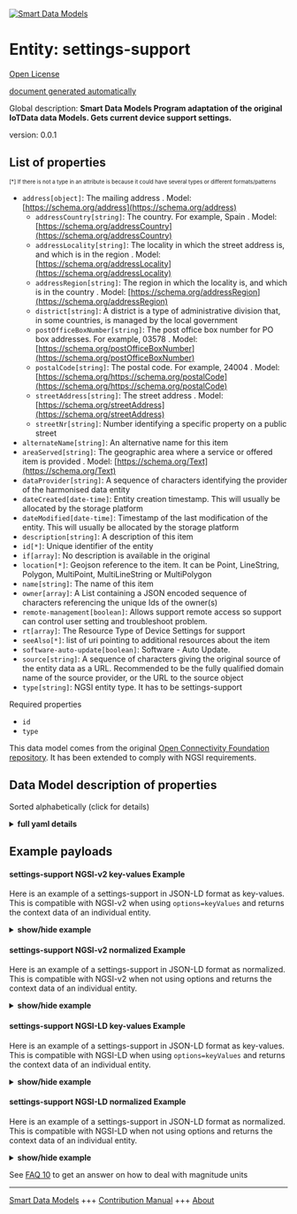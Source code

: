 <!-- 10-Header -->    
[![Smart Data Models](https://smartdatamodels.org/wp-content/uploads/2022/01/SmartDataModels_logo.png "Logo")](https://smartdatamodels.org)    
Entity: settings-support    
========================<!-- /10-Header -->    
<!-- 15-License -->    
[Open License](https://github.com/smart-data-models//dataModel.OCF/blob/master/settings-support/LICENSE.md)    
[document generated automatically](https://docs.google.com/presentation/d/e/2PACX-1vTs-Ng5dIAwkg91oTTUdt8ua7woBXhPnwavZ0FxgR8BsAI_Ek3C5q97Nd94HS8KhP-r_quD4H0fgyt3/pub?start=false&loop=false&delayms=3000#slide=id.gb715ace035_0_60)    
<!-- /15-License -->    
<!-- 20-Description -->    
Global description: **Smart Data Models Program adaptation of the original IoTData data Models. Gets current device support settings.**    
version: 0.0.1    
<!-- /20-Description -->    
<!-- 30-PropertiesList -->    
## List of properties    
<sup><sub>[*] If there is not a type in an attribute is because it could have several types or different formats/patterns</sub></sup>    
- `address[object]`: The mailing address  . Model: [https://schema.org/address](https://schema.org/address)	- `addressCountry[string]`: The country. For example, Spain  . Model: [https://schema.org/addressCountry](https://schema.org/addressCountry)    
	- `addressLocality[string]`: The locality in which the street address is, and which is in the region  . Model: [https://schema.org/addressLocality](https://schema.org/addressLocality)    
	- `addressRegion[string]`: The region in which the locality is, and which is in the country  . Model: [https://schema.org/addressRegion](https://schema.org/addressRegion)    
	- `district[string]`: A district is a type of administrative division that, in some countries, is managed by the local government      
	- `postOfficeBoxNumber[string]`: The post office box number for PO box addresses. For example, 03578  . Model: [https://schema.org/postOfficeBoxNumber](https://schema.org/postOfficeBoxNumber)    
	- `postalCode[string]`: The postal code. For example, 24004  . Model: [https://schema.org/https://schema.org/postalCode](https://schema.org/https://schema.org/postalCode)    
	- `streetAddress[string]`: The street address  . Model: [https://schema.org/streetAddress](https://schema.org/streetAddress)    
	- `streetNr[string]`: Number identifying a specific property on a public street      
- `alternateName[string]`: An alternative name for this item  - `areaServed[string]`: The geographic area where a service or offered item is provided  . Model: [https://schema.org/Text](https://schema.org/Text)- `dataProvider[string]`: A sequence of characters identifying the provider of the harmonised data entity  - `dateCreated[date-time]`: Entity creation timestamp. This will usually be allocated by the storage platform  - `dateModified[date-time]`: Timestamp of the last modification of the entity. This will usually be allocated by the storage platform  - `description[string]`: A description of this item  - `id[*]`: Unique identifier of the entity  - `if[array]`: No description is available in the original  - `location[*]`: Geojson reference to the item. It can be Point, LineString, Polygon, MultiPoint, MultiLineString or MultiPolygon  - `name[string]`: The name of this item  - `owner[array]`: A List containing a JSON encoded sequence of characters referencing the unique Ids of the owner(s)  - `remote-management[boolean]`: Allows support remote access so support can control user setting and troubleshoot problem.  - `rt[array]`: The Resource Type of Device Settings for support  - `seeAlso[*]`: list of uri pointing to additional resources about the item  - `software-auto-update[boolean]`: Software - Auto Update.  - `source[string]`: A sequence of characters giving the original source of the entity data as a URL. Recommended to be the fully qualified domain name of the source provider, or the URL to the source object  - `type[string]`: NGSI entity type. It has to be settings-support  <!-- /30-PropertiesList -->    
<!-- 35-RequiredProperties -->    
Required properties    
- `id`  - `type`  <!-- /35-RequiredProperties -->    
<!-- 40-RequiredProperties -->    
This data model comes from the original [Open Connectivity Foundation repository](https://github.com/openconnectivityfoundation/IoTDataModels). It has been extended to comply with NGSI requirements.    
<!-- /40-RequiredProperties -->    
<!-- 50-DataModelHeader -->    
## Data Model description of properties    
Sorted alphabetically (click for details)    
<!-- /50-DataModelHeader -->    
<!-- 60-ModelYaml -->    
<details><summary><strong>full yaml details</strong></summary>      
```yaml    
settings-support:      
  description: Smart Data Models Program adaptation of the original IoTData data Models. Gets current device support settings.      
  properties:      
    address:      
      description: The mailing address      
      properties:      
        addressCountry:      
          description: 'The country. For example, Spain'      
          type: string      
          x-ngsi:      
            model: https://schema.org/addressCountry      
            type: Property      
        addressLocality:      
          description: 'The locality in which the street address is, and which is in the region'      
          type: string      
          x-ngsi:      
            model: https://schema.org/addressLocality      
            type: Property      
        addressRegion:      
          description: 'The region in which the locality is, and which is in the country'      
          type: string      
          x-ngsi:      
            model: https://schema.org/addressRegion      
            type: Property      
        district:      
          description: 'A district is a type of administrative division that, in some countries, is managed by the local government'      
          type: string      
          x-ngsi:      
            type: Property      
        postOfficeBoxNumber:      
          description: 'The post office box number for PO box addresses. For example, 03578'      
          type: string      
          x-ngsi:      
            model: https://schema.org/postOfficeBoxNumber      
            type: Property      
        postalCode:      
          description: 'The postal code. For example, 24004'      
          type: string      
          x-ngsi:      
            model: https://schema.org/https://schema.org/postalCode      
            type: Property      
        streetAddress:      
          description: The street address      
          type: string      
          x-ngsi:      
            model: https://schema.org/streetAddress      
            type: Property      
        streetNr:      
          description: Number identifying a specific property on a public street      
          type: string      
          x-ngsi:      
            type: Property      
      type: object      
      x-ngsi:      
        model: https://schema.org/address      
        type: Property      
    alternateName:      
      description: An alternative name for this item      
      type: string      
      x-ngsi:      
        type: Property      
    areaServed:      
      description: The geographic area where a service or offered item is provided      
      type: string      
      x-ngsi:      
        model: https://schema.org/Text      
        type: Property      
    dataProvider:      
      description: A sequence of characters identifying the provider of the harmonised data entity      
      type: string      
      x-ngsi:      
        type: Property      
    dateCreated:      
      description: Entity creation timestamp. This will usually be allocated by the storage platform      
      format: date-time      
      type: string      
      x-ngsi:      
        type: Property      
    dateModified:      
      description: Timestamp of the last modification of the entity. This will usually be allocated by the storage platform      
      format: date-time      
      type: string      
      x-ngsi:      
        type: Property      
    description:      
      description: A description of this item      
      type: string      
      x-ngsi:      
        type: Property      
    id:      
      anyOf:      
        - description: Identifier format of any NGSI entity      
          maxLength: 256      
          minLength: 1      
          pattern: ^[\w\-\.\{\}\$\+\*\[\]`|~^@!,:\\]+$      
          type: string      
          x-ngsi:      
            type: Property      
        - description: Identifier format of any NGSI entity      
          format: uri      
          type: string      
          x-ngsi:      
            type: Property      
      description: Unique identifier of the entity      
      x-ngsi:      
        type: Property      
    if:      
      description: No description is available in the original      
      items:      
        enum:      
          - oic.if.rw      
          - oic.if.baseline      
        type: string      
      minItems: 2      
      readOnly: true      
      type: array      
      uniqueItems: true      
      x-ngsi:      
        type: Property      
    location:      
      description: 'Geojson reference to the item. It can be Point, LineString, Polygon, MultiPoint, MultiLineString or MultiPolygon'      
      oneOf:      
        - description: Geojson reference to the item. Point      
          properties:      
            bbox:      
              items:      
                type: number      
              minItems: 4      
              type: array      
            coordinates:      
              items:      
                type: number      
              minItems: 2      
              type: array      
            type:      
              enum:      
                - Point      
              type: string      
          required:      
            - type      
            - coordinates      
          title: GeoJSON Point      
          type: object      
          x-ngsi:      
            type: GeoProperty      
        - description: Geojson reference to the item. LineString      
          properties:      
            bbox:      
              items:      
                type: number      
              minItems: 4      
              type: array      
            coordinates:      
              items:      
                items:      
                  type: number      
                minItems: 2      
                type: array      
              minItems: 2      
              type: array      
            type:      
              enum:      
                - LineString      
              type: string      
          required:      
            - type      
            - coordinates      
          title: GeoJSON LineString      
          type: object      
          x-ngsi:      
            type: GeoProperty      
        - description: Geojson reference to the item. Polygon      
          properties:      
            bbox:      
              items:      
                type: number      
              minItems: 4      
              type: array      
            coordinates:      
              items:      
                items:      
                  items:      
                    type: number      
                  minItems: 2      
                  type: array      
                minItems: 4      
                type: array      
              type: array      
            type:      
              enum:      
                - Polygon      
              type: string      
          required:      
            - type      
            - coordinates      
          title: GeoJSON Polygon      
          type: object      
          x-ngsi:      
            type: GeoProperty      
        - description: Geojson reference to the item. MultiPoint      
          properties:      
            bbox:      
              items:      
                type: number      
              minItems: 4      
              type: array      
            coordinates:      
              items:      
                items:      
                  type: number      
                minItems: 2      
                type: array      
              type: array      
            type:      
              enum:      
                - MultiPoint      
              type: string      
          required:      
            - type      
            - coordinates      
          title: GeoJSON MultiPoint      
          type: object      
          x-ngsi:      
            type: GeoProperty      
        - description: Geojson reference to the item. MultiLineString      
          properties:      
            bbox:      
              items:      
                type: number      
              minItems: 4      
              type: array      
            coordinates:      
              items:      
                items:      
                  items:      
                    type: number      
                  minItems: 2      
                  type: array      
                minItems: 2      
                type: array      
              type: array      
            type:      
              enum:      
                - MultiLineString      
              type: string      
          required:      
            - type      
            - coordinates      
          title: GeoJSON MultiLineString      
          type: object      
          x-ngsi:      
            type: GeoProperty      
        - description: Geojson reference to the item. MultiLineString      
          properties:      
            bbox:      
              items:      
                type: number      
              minItems: 4      
              type: array      
            coordinates:      
              items:      
                items:      
                  items:      
                    items:      
                      type: number      
                    minItems: 2      
                    type: array      
                  minItems: 4      
                  type: array      
                type: array      
              type: array      
            type:      
              enum:      
                - MultiPolygon      
              type: string      
          required:      
            - type      
            - coordinates      
          title: GeoJSON MultiPolygon      
          type: object      
          x-ngsi:      
            type: GeoProperty      
      x-ngsi:      
        type: GeoProperty      
    name:      
      description: The name of this item      
      type: string      
      x-ngsi:      
        type: Property      
    owner:      
      description: A List containing a JSON encoded sequence of characters referencing the unique Ids of the owner(s)      
      items:      
        anyOf:      
          - description: Identifier format of any NGSI entity      
            maxLength: 256      
            minLength: 1      
            pattern: ^[\w\-\.\{\}\$\+\*\[\]`|~^@!,:\\]+$      
            type: string      
            x-ngsi:      
              type: Property      
          - description: Identifier format of any NGSI entity      
            format: uri      
            type: string      
            x-ngsi:      
              type: Property      
        description: Unique identifier of the entity      
        x-ngsi:      
          type: Property      
      type: array      
      x-ngsi:      
        type: Property      
    remote-management:      
      description: Allows support remote access so support can control user setting and troubleshoot problem.      
      type: boolean      
      x-ngsi:      
        type: Property      
    rt:      
      description: The Resource Type of Device Settings for support      
      items:      
        enum:      
          - oic.r.settings.support      
        type: string      
      minItems: 1      
      readOnly: true      
      type: array      
      uniqueItems: true      
      x-ngsi:      
        type: Property      
    seeAlso:      
      description: list of uri pointing to additional resources about the item      
      oneOf:      
        - items:      
            format: uri      
            type: string      
          minItems: 1      
          type: array      
        - format: uri      
          type: string      
      x-ngsi:      
        type: Property      
    software-auto-update:      
      description: Software - Auto Update.      
      type: boolean      
      x-ngsi:      
        type: Property      
    source:      
      description: 'A sequence of characters giving the original source of the entity data as a URL. Recommended to be the fully qualified domain name of the source provider, or the URL to the source object'      
      type: string      
      x-ngsi:      
        type: Property      
    type:      
      description: NGSI entity type. It has to be settings-support      
      enum:      
        - settings-support      
      type: string      
      x-ngsi:      
        type: Property      
  required:      
    - id      
    - type      
  type: object      
  x-derived-from: https://github.com/OpenInterConnect/IoTDataModels/blob/master/settings-supportResURI.swagger.json      
  x-disclaimer: 'Redistribution and use in source and binary forms, with or without modification, are permitted  provided that the license conditions are met. Copyleft (c) 2022 Contributors to Smart Data Models Program'      
  x-license-url: https://github.com/smart-data-models/dataModel.OCF/blob/master/settings-support/LICENSE.md      
  x-model-schema: https://smart-data-models.github.io/dataModel.IoTDataModels/settings-support/schema.json      
  x-model-tags: OCF      
  x-version: 0.0.1      
```    
</details>      
<!-- /60-ModelYaml -->    
<!-- 70-MiddleNotes -->    
<!-- /70-MiddleNotes -->    
<!-- 80-Examples -->    
## Example payloads      
#### settings-support NGSI-v2 key-values Example      
Here is an example of a settings-support in JSON-LD format as key-values. This is compatible with NGSI-v2 when  using `options=keyValues` and returns the context data of an individual entity.    
<details><summary><strong>show/hide example</strong></summary>      
```json  
{  
  "id": "urn:ngsi-ld:settings-support:id:RPNG:87364807",  
  "dateCreated": "1988-11-09T16:34:34Z",  
  "dateModified": "2009-06-05T15:26:22Z",  
  "source": "Task teacher question adult bill.",  
  "name": "Military speech then consumer kid.",  
  "alternateName": "Hospital according interest study cold.",  
  "description": "Especially reduce staff start boy speak. Lot any theory management nearly. Serve little others practice performance.",  
  "dataProvider": "Discuss expert head. Early know bag guess whose. Particularly benefit special church young. Land u",  
  "owner": [  
    "urn:ngsi-ld:settings-support:items:WJYZ:91255701",  
    "urn:ngsi-ld:settings-support:items:YBIS:13492193"  
  ],  
  "seeAlso": [  
    "urn:ngsi-ld:settings-support:items:NNNW:56053553"  
  ],  
  "location": {  
    "type": "Point",  
    "coordinates": [  
      69.8068515,  
      -158.428661  
    ]  
  },  
  "address": {  
    "streetAddress": "Single order draw. Citizen keep rich coupl",  
    "addressLocality": "Usually order discover husband for style. Add coach condition method.",  
    "addressRegion": "Debate spring soldier discuss after above officer. Forward not have term create TV. According we add ago into.",  
    "addressCountry": "Plant expect surface agent maybe true school. Consumer ahead Congress while consumer happen.",  
    "postalCode": "For evening around deci",  
    "postOfficeBoxNumber": "Before detail recentl",  
    "streetNr": "Practice center image nature. Manager rule traditional down.",  
    "district": "Nice into project law year food bank. Consider brother old activity almost body partner. Our them nature leader kind part. Office according wife each product market rather day."  
  },  
  "areaServed": "Law happy wait professor see player. Whose common draw order change reveal treat. Herself natural then measure.",  
  "rt": [  
    "oic.r.settings.support"  
  ],  
  "if": [  
    "oic.if.baseline",  
    "oic.if.rw"  
  ],  
  "remote-management": true,  
  "software-auto-update": false,  
  "type": "settings-support"  
}  
```  
</details>    
#### settings-support NGSI-v2 normalized Example      
Here is an example of a settings-support in JSON-LD format as normalized. This is compatible with NGSI-v2 when not using options and returns the context data of an individual entity.    
<details><summary><strong>show/hide example</strong></summary>      
```json  
{  
  "id": "urn:ngsi-ld:settings-support:id:RPNG:87364807",  
  "dateCreated": {  
    "type": "DateTime",  
    "value": "1988-11-09T16:34:34Z"  
  },  
  "dateModified": {  
    "type": "DateTime",  
    "value": "2009-06-05T15:26:22Z"  
  },  
  "source": {  
    "type": "Text",  
    "value": "Task teacher question adult bill."  
  },  
  "name": {  
    "type": "Text",  
    "value": "Military speech then consumer kid."  
  },  
  "alternateName": {  
    "type": "Text",  
    "value": "Hospital according interest study cold."  
  },  
  "description": {  
    "type": "Text",  
    "value": "Especially reduce staff start boy speak. Lot any theory management nearly. Serve little others practice performance."  
  },  
  "dataProvider": {  
    "type": "Text",  
    "value": "Discuss expert head. Early know bag guess whose. Particularly benefit special church young. Land u"  
  },  
  "owner": {  
    "type": "StructuredValue",  
    "value": [  
      "urn:ngsi-ld:settings-support:items:WJYZ:91255701",  
      "urn:ngsi-ld:settings-support:items:YBIS:13492193"  
    ]  
  },  
  "seeAlso": {  
    "type": "StructuredValue",  
    "value": [  
      "urn:ngsi-ld:settings-support:items:NNNW:56053553"  
    ]  
  },  
  "location": {  
    "type": "geo:json",  
    "value": {  
      "type": "Point",  
      "coordinates": [  
        69.8068515,  
        -158.428661  
      ]  
    }  
  },  
  "address": {  
    "type": "StructuredValue",  
    "value": {  
      "streetAddress": "Single order draw. Citizen keep rich coupl",  
      "addressLocality": "Usually order discover husband for style. Add coach condition method.",  
      "addressRegion": "Debate spring soldier discuss after above officer. Forward not have term create TV. According we add ago into.",  
      "addressCountry": "Plant expect surface agent maybe true school. Consumer ahead Congress while consumer happen.",  
      "postalCode": "For evening around deci",  
      "postOfficeBoxNumber": "Before detail recentl",  
      "streetNr": "Practice center image nature. Manager rule traditional down.",  
      "district": "Nice into project law year food bank. Consider brother old activity almost body partner. Our them nature leader kind part. Office according wife each product market rather day."  
    }  
  },  
  "areaServed": {  
    "type": "Text",  
    "value": "Law happy wait professor see player. Whose common draw order change reveal treat. Herself natural then measure."  
  },  
  "rt": {  
    "type": "StructuredValue",  
    "value": [  
      "oic.r.settings.support"  
    ]  
  },  
  "if": {  
    "type": "StructuredValue",  
    "value": [  
      "oic.if.baseline",  
      "oic.if.rw"  
    ]  
  },  
  "remote-management": {  
    "type": "Boolean",  
    "value": true  
  },  
  "software-auto-update": {  
    "type": "Boolean",  
    "value": false  
  },  
  "type": "settings-support"  
}  
```  
</details>    
#### settings-support NGSI-LD key-values Example      
Here is an example of a settings-support in JSON-LD format as key-values. This is compatible with NGSI-LD when  using `options=keyValues` and returns the context data of an individual entity.    
<details><summary><strong>show/hide example</strong></summary>      
```json  
{  
  "id": "urn:ngsi-ld:settings-support:id:RPNG:87364807",  
  "dateCreated": "1988-11-09T16:34:34Z",  
  "dateModified": "2009-06-05T15:26:22Z",  
  "source": "Task teacher question adult bill.",  
  "name": "Military speech then consumer kid.",  
  "alternateName": "Hospital according interest study cold.",  
  "description": "Especially reduce staff start boy speak. Lot any theory management nearly. Serve little others practice performance.",  
  "dataProvider": "Discuss expert head. Early know bag guess whose. Particularly benefit special church young. Land u",  
  "owner": [  
    "urn:ngsi-ld:settings-support:items:WJYZ:91255701",  
    "urn:ngsi-ld:settings-support:items:YBIS:13492193"  
  ],  
  "seeAlso": [  
    "urn:ngsi-ld:settings-support:items:NNNW:56053553"  
  ],  
  "location": {  
    "type": "Point",  
    "coordinates": [  
      69.8068515,  
      -158.428661  
    ]  
  },  
  "address": {  
    "streetAddress": "Single order draw. Citizen keep rich coupl",  
    "addressLocality": "Usually order discover husband for style. Add coach condition method.",  
    "addressRegion": "Debate spring soldier discuss after above officer. Forward not have term create TV. According we add ago into.",  
    "addressCountry": "Plant expect surface agent maybe true school. Consumer ahead Congress while consumer happen.",  
    "postalCode": "For evening around deci",  
    "postOfficeBoxNumber": "Before detail recentl",  
    "streetNr": "Practice center image nature. Manager rule traditional down.",  
    "district": "Nice into project law year food bank. Consider brother old activity almost body partner. Our them nature leader kind part. Office according wife each product market rather day."  
  },  
  "areaServed": "Law happy wait professor see player. Whose common draw order change reveal treat. Herself natural then measure.",  
  "rt": [  
    "oic.r.settings.support"  
  ],  
  "if": [  
    "oic.if.baseline",  
    "oic.if.rw"  
  ],  
  "remote-management": true,  
  "software-auto-update": false,  
  "type": "settings-support",  
  "@context": [  
    "https://smartdatamodels.org/context.jsonld"  
  ]  
}  
```  
</details>    
#### settings-support NGSI-LD normalized Example      
Here is an example of a settings-support in JSON-LD format as normalized. This is compatible with NGSI-LD when not using options and returns the context data of an individual entity.    
<details><summary><strong>show/hide example</strong></summary>      
```json  
{  
    "id": "urn:ngsi-ld:settings-support:id:RPNG:87364807",  
    "dateCreated": {  
        "type": "Property",  
        "value": {  
            "@type": "DateTime",  
            "@value": "1988-11-09T16:34:34Z"  
        }  
    },  
    "dateModified": {  
        "type": "Property",  
        "value": {  
            "@type": "DateTime",  
            "@value": "2009-06-05T15:26:22Z"  
        }  
    },  
    "source": {  
        "type": "Property",  
        "value": "Task teacher question adult bill."  
    },  
    "name": {  
        "type": "Property",  
        "value": "Military speech then consumer kid."  
    },  
    "alternateName": {  
        "type": "Property",  
        "value": "Hospital according interest study cold."  
    },  
    "description": {  
        "type": "Property",  
        "value": "Especially reduce staff start boy speak. Lot any theory management nearly. Serve little others practice performance."  
    },  
    "dataProvider": {  
        "type": "Property",  
        "value": "Discuss expert head. Early know bag guess whose. Particularly benefit special church young. Land u"  
    },  
    "owner": {  
        "type": "Property",  
        "value": [  
            "urn:ngsi-ld:settings-support:items:WJYZ:91255701",  
            "urn:ngsi-ld:settings-support:items:YBIS:13492193"  
        ]  
    },  
    "seeAlso": {  
        "type": "Property",  
        "value": [  
            "urn:ngsi-ld:settings-support:items:NNNW:56053553"  
        ]  
    },  
    "location": {  
        "type": "GeoProperty",  
        "value": {  
            "type": "Point",  
            "coordinates": [  
                69.8068515,  
                -158.428661  
            ]  
        }  
    },  
    "address": {  
        "type": "Property",  
        "value": {  
            "streetAddress": "Single order draw. Citizen keep rich coupl",  
            "addressLocality": "Usually order discover husband for style. Add coach condition method.",  
            "addressRegion": "Debate spring soldier discuss after above officer. Forward not have term create TV. According we add ago into.",  
            "addressCountry": "Plant expect surface agent maybe true school. Consumer ahead Congress while consumer happen.",  
            "postalCode": "For evening around deci",  
            "postOfficeBoxNumber": "Before detail recentl",  
            "streetNr": "Practice center image nature. Manager rule traditional down.",  
            "district": "Nice into project law year food bank. Consider brother old activity almost body partner. Our them nature leader kind part. Office according wife each product market rather day."  
        }  
    },  
    "areaServed": {  
        "type": "Property",  
        "value": "Law happy wait professor see player. Whose common draw order change reveal treat. Herself natural then measure."  
    },  
    "rt": {  
        "type": "Property",  
        "value": [  
            "oic.r.settings.support"  
        ]  
    },  
    "if": {  
        "type": "Property",  
        "value": [  
            "oic.if.baseline",  
            "oic.if.rw"  
        ]  
    },  
    "remote-management": {  
        "type": "Property",  
        "value": true  
    },  
    "software-auto-update": {  
        "type": "Property",  
        "value": false  
    },  
    "type": "settings-support",  
    "@context": [  
        "https://smartdatamodels.org/context.jsonld"  
    ]  
}  
```  
</details><!-- /80-Examples -->    
<!-- 90-FooterNotes -->    
<!-- /90-FooterNotes -->    
<!-- 95-Units -->    
See [FAQ 10](https://smartdatamodels.org/index.php/faqs/) to get an answer on how to deal with magnitude units    
<!-- /95-Units -->    
<!-- 97-LastFooter -->    
---    
[Smart Data Models](https://smartdatamodels.org) +++ [Contribution Manual](https://bit.ly/contribution_manual) +++ [About](https://bit.ly/Introduction_SDM)<!-- /97-LastFooter -->    
